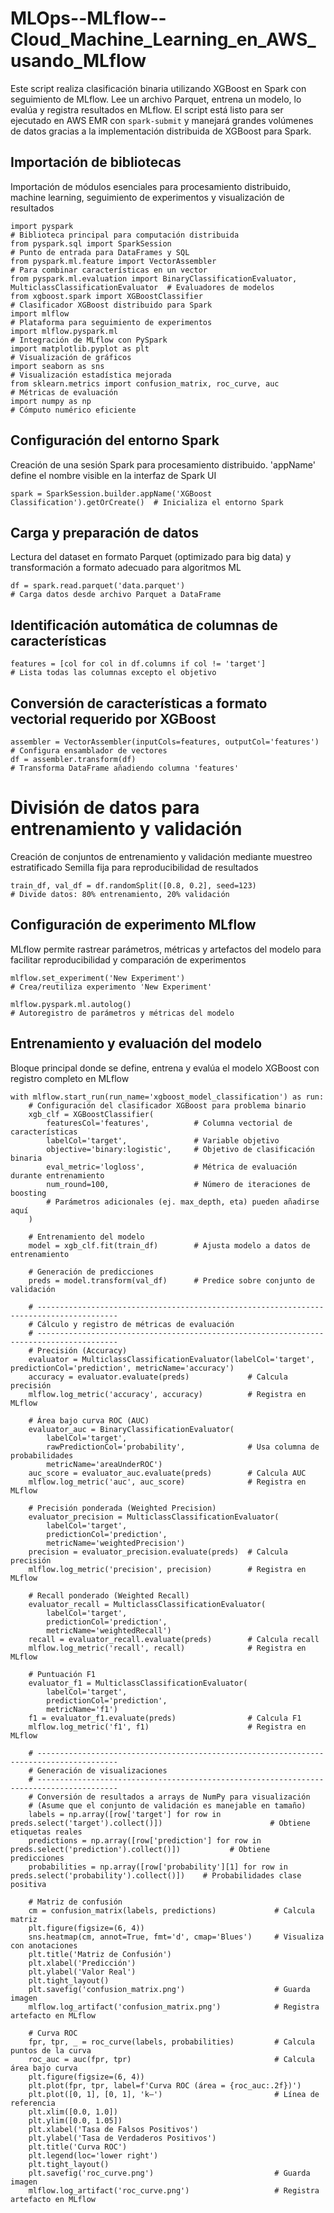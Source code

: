 # MLOps--MLflow--Cloud_Machine_Learning_en_AWS_usando_MLflow

Este script realiza clasificación binaria utilizando XGBoost en Spark con seguimiento de MLflow.
Lee un archivo Parquet, entrena un modelo, lo evalúa y registra resultados en MLflow.
El script está listo para ser ejecutado en AWS EMR con `spark-submit` y manejará grandes volúmenes de datos gracias a la implementación distribuida de XGBoost para Spark.

## Importación de bibliotecas
Importación de módulos esenciales para procesamiento distribuido, machine learning, 
seguimiento de experimentos y visualización de resultados
```
import pyspark                                                        # Biblioteca principal para computación distribuida
from pyspark.sql import SparkSession                                  # Punto de entrada para DataFrames y SQL
from pyspark.ml.feature import VectorAssembler                        # Para combinar características en un vector
from pyspark.ml.evaluation import BinaryClassificationEvaluator, MulticlassClassificationEvaluator  # Evaluadores de modelos
from xgboost.spark import XGBoostClassifier                           # Clasificador XGBoost distribuido para Spark
import mlflow                                                         # Plataforma para seguimiento de experimentos
import mlflow.pyspark.ml                                              # Integración de MLflow con PySpark
import matplotlib.pyplot as plt                                       # Visualización de gráficos
import seaborn as sns                                                 # Visualización estadística mejorada
from sklearn.metrics import confusion_matrix, roc_curve, auc          # Métricas de evaluación
import numpy as np                                                    # Cómputo numérico eficiente
```
## Configuración del entorno Spark
Creación de una sesión Spark para procesamiento distribuido. 
'appName' define el nombre visible en la interfaz de Spark UI
```
spark = SparkSession.builder.appName('XGBoost Classification').getOrCreate()  # Inicializa el entorno Spark
```
## Carga y preparación de datos
Lectura del dataset en formato Parquet (optimizado para big data) y transformación a formato adecuado para algoritmos ML
```
df = spark.read.parquet('data.parquet')                               # Carga datos desde archivo Parquet a DataFrame
```
## Identificación automática de columnas de características
```
features = [col for col in df.columns if col != 'target']             # Lista todas las columnas excepto el objetivo
```
## Conversión de características a formato vectorial requerido por XGBoost
```
assembler = VectorAssembler(inputCols=features, outputCol='features') # Configura ensamblador de vectores
df = assembler.transform(df)                                          # Transforma DataFrame añadiendo columna 'features'
```
# División de datos para entrenamiento y validación
Creación de conjuntos de entrenamiento y validación mediante muestreo estratificado
Semilla fija para reproducibilidad de resultados
```
train_df, val_df = df.randomSplit([0.8, 0.2], seed=123)               # Divide datos: 80% entrenamiento, 20% validación
```
## Configuración de experimento MLflow
MLflow permite rastrear parámetros, métricas y artefactos del modelo
para facilitar reproducibilidad y comparación de experimentos
```
mlflow.set_experiment('New Experiment')                               # Crea/reutiliza experimento 'New Experiment'

mlflow.pyspark.ml.autolog()                                           # Autoregistro de parámetros y métricas del modelo
```
## Entrenamiento y evaluación del modelo

Bloque principal donde se define, entrena y evalúa el modelo XGBoost con registro completo en MLflow
```
with mlflow.start_run(run_name='xgboost_model_classification') as run:
    # Configuración del clasificador XGBoost para problema binario
    xgb_clf = XGBoostClassifier(
        featuresCol='features',          # Columna vectorial de características
        labelCol='target',               # Variable objetivo
        objective='binary:logistic',     # Objetivo de clasificación binaria
        eval_metric='logloss',           # Métrica de evaluación durante entrenamiento
        num_round=100,                   # Número de iteraciones de boosting
        # Parámetros adicionales (ej. max_depth, eta) pueden añadirse aquí
    )
    
    # Entrenamiento del modelo
    model = xgb_clf.fit(train_df)        # Ajusta modelo a datos de entrenamiento
    
    # Generación de predicciones
    preds = model.transform(val_df)      # Predice sobre conjunto de validación
    
    # ----------------------------------------------------------------------------------------
    # Cálculo y registro de métricas de evaluación
    # ----------------------------------------------------------------------------------------
    # Precisión (Accuracy)
    evaluator = MulticlassClassificationEvaluator(labelCol='target', predictionCol='prediction', metricName='accuracy')
    accuracy = evaluator.evaluate(preds)             # Calcula precisión
    mlflow.log_metric('accuracy', accuracy)          # Registra en MLflow
    
    # Área bajo curva ROC (AUC)
    evaluator_auc = BinaryClassificationEvaluator(
        labelCol='target',
        rawPredictionCol='probability',              # Usa columna de probabilidades
        metricName='areaUnderROC')
    auc_score = evaluator_auc.evaluate(preds)        # Calcula AUC
    mlflow.log_metric('auc', auc_score)              # Registra en MLflow
    
    # Precisión ponderada (Weighted Precision)
    evaluator_precision = MulticlassClassificationEvaluator(
        labelCol='target',
        predictionCol='prediction',
        metricName='weightedPrecision')
    precision = evaluator_precision.evaluate(preds)  # Calcula precisión
    mlflow.log_metric('precision', precision)        # Registra en MLflow
    
    # Recall ponderado (Weighted Recall)
    evaluator_recall = MulticlassClassificationEvaluator(
        labelCol='target',
        predictionCol='prediction',
        metricName='weightedRecall')
    recall = evaluator_recall.evaluate(preds)        # Calcula recall
    mlflow.log_metric('recall', recall)              # Registra en MLflow
    
    # Puntuación F1
    evaluator_f1 = MulticlassClassificationEvaluator(
        labelCol='target',
        predictionCol='prediction',
        metricName='f1')
    f1 = evaluator_f1.evaluate(preds)                # Calcula F1
    mlflow.log_metric('f1', f1)                      # Registra en MLflow
    
    # ----------------------------------------------------------------------------------------
    # Generación de visualizaciones
    # ----------------------------------------------------------------------------------------
    # Conversión de resultados a arrays de NumPy para visualización
    # (Asume que el conjunto de validación es manejable en tamaño)
    labels = np.array([row['target'] for row in preds.select('target').collect()])                        # Obtiene etiquetas reales
    predictions = np.array([row['prediction'] for row in preds.select('prediction').collect()])           # Obtiene predicciones
    probabilities = np.array([row['probability'][1] for row in preds.select('probability').collect()])    # Probabilidades clase positiva
    
    # Matriz de confusión
    cm = confusion_matrix(labels, predictions)             # Calcula matriz
    plt.figure(figsize=(6, 4))
    sns.heatmap(cm, annot=True, fmt='d', cmap='Blues')     # Visualiza con anotaciones
    plt.title('Matriz de Confusión')
    plt.xlabel('Predicción')
    plt.ylabel('Valor Real')
    plt.tight_layout()
    plt.savefig('confusion_matrix.png')                    # Guarda imagen
    mlflow.log_artifact('confusion_matrix.png')            # Registra artefacto en MLflow
    
    # Curva ROC
    fpr, tpr, _ = roc_curve(labels, probabilities)         # Calcula puntos de la curva
    roc_auc = auc(fpr, tpr)                                # Calcula área bajo curva
    plt.figure(figsize=(6, 4))
    plt.plot(fpr, tpr, label=f'Curva ROC (área = {roc_auc:.2f})')
    plt.plot([0, 1], [0, 1], 'k—')                         # Línea de referencia
    plt.xlim([0.0, 1.0])
    plt.ylim([0.0, 1.05])
    plt.xlabel('Tasa de Falsos Positivos')
    plt.ylabel('Tasa de Verdaderos Positivos')
    plt.title('Curva ROC')
    plt.legend(loc='lower right')
    plt.tight_layout()
    plt.savefig('roc_curve.png')                           # Guarda imagen
    mlflow.log_artifact('roc_curve.png')                   # Registra artefacto en MLflow
```


